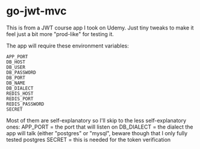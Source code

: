 # go-jwt-mvc

This is from a JWT course app I took on Udemy. Just tiny tweaks to make it feel just a bit more "prod-like" for testing it.

The app will require these environment variables:

```
APP_PORT
DB_HOST
DB_USER
DB_PASSWORD
DB_PORT
DB_NAME
DB_DIALECT
REDIS_HOST
REDIS_PORT
REDIS_PASSWORD
SECRET
```

Most of them are self-explanatory so I'll skip to the less self-explanatory ones:
APP_PORT = the port that will listen on
DB_DIALECT = the dialect the app will talk (either "postgres" or "mysql", beware though that I only fully tested postgres
SECRET = this is needed for the token verification
